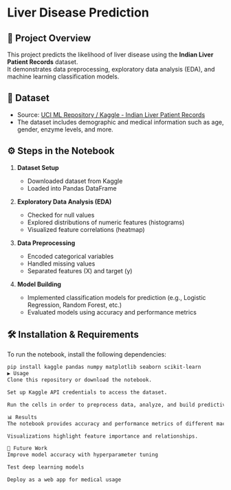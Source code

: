 # Liver Disease Prediction

## 📌 Project Overview
This project predicts the likelihood of liver disease using the **Indian Liver Patient Records** dataset.  
It demonstrates data preprocessing, exploratory data analysis (EDA), and machine learning classification models.

## 📂 Dataset
- Source: [UCI ML Repository / Kaggle - Indian Liver Patient Records](https://www.kaggle.com/datasets/uciml/indian-liver-patient-records)  
- The dataset includes demographic and medical information such as age, gender, enzyme levels, and more.

## ⚙️ Steps in the Notebook
1. **Dataset Setup**
   - Downloaded dataset from Kaggle  
   - Loaded into Pandas DataFrame  

2. **Exploratory Data Analysis (EDA)**
   - Checked for null values  
   - Explored distributions of numeric features (histograms)  
   - Visualized feature correlations (heatmap)  

3. **Data Preprocessing**
   - Encoded categorical variables  
   - Handled missing values  
   - Separated features (X) and target (y)  

4. **Model Building**
   - Implemented classification models for prediction (e.g., Logistic Regression, Random Forest, etc.)  
   - Evaluated models using accuracy and performance metrics  

## 🛠️ Installation & Requirements
To run the notebook, install the following dependencies:
```bash
pip install kaggle pandas numpy matplotlib seaborn scikit-learn
▶️ Usage
Clone this repository or download the notebook.

Set up Kaggle API credentials to access the dataset.

Run the cells in order to preprocess data, analyze, and build predictive models.

📊 Results
The notebook provides accuracy and performance metrics of different machine learning models.

Visualizations highlight feature importance and relationships.

🚀 Future Work
Improve model accuracy with hyperparameter tuning

Test deep learning models

Deploy as a web app for medical usage
